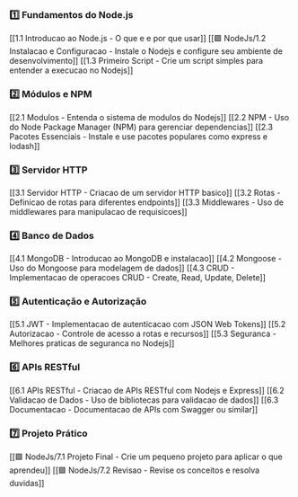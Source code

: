 
### **1️⃣ Fundamentos do Node.js**

[[1.1 Introducao ao Node.js - O que e e por que usar]]
[[🟩 NodeJs/1.2 Instalacao e Configuracao - Instale o Nodejs e configure seu ambiente de desenvolvimento]]
[[1.3 Primeiro Script - Crie um script simples para entender a execucao no Nodejs]]

### **2️⃣ Módulos e NPM**

[[2.1 Modulos - Entenda o sistema de modulos do Nodejs]]
[[2.2 NPM - Uso do Node Package Manager (NPM) para gerenciar dependencias]]
[[2.3 Pacotes Essenciais - Instale e use pacotes populares como express e lodash]]

### **3️⃣ Servidor HTTP**

[[3.1 Servidor HTTP - Criacao de um servidor HTTP basico]]
[[3.2 Rotas - Definicao de rotas para diferentes endpoints]]
[[3.3 Middlewares - Uso de middlewares para manipulacao de requisicoes]]

### **4️⃣ Banco de Dados**

[[4.1 MongoDB - Introducao ao MongoDB e instalacao]]
[[4.2 Mongoose - Uso do Mongoose para modelagem de dados]]
[[4.3 CRUD - Implementacao de operacoes CRUD - Create, Read, Update, Delete]]

### **5️⃣ Autenticação e Autorização**

[[5.1 JWT - Implementacao de autenticacao com JSON Web Tokens]]
[[5.2 Autorizacao - Controle de acesso a rotas e recursos]]
[[5.3 Seguranca - Melhores praticas de seguranca no Nodejs]]

### **6️⃣ APIs RESTful**

[[6.1 APIs RESTful - Criacao de APIs RESTful com Nodejs e Express]]
[[6.2 Validacao de Dados - Uso de bibliotecas para validacao de dados]]
[[6.3 Documentacao - Documentacao de APIs com Swagger ou similar]]

### **7️⃣ Projeto Prático**

[[🟩 NodeJs/7.1 Projeto Final - Crie um pequeno projeto para aplicar o que aprendeu]]
[[🟩 NodeJs/7.2 Revisao - Revise os conceitos e resolva duvidas]]


